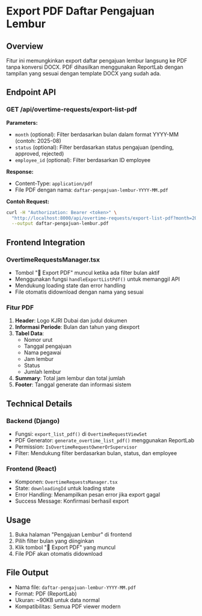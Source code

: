 # Export PDF Daftar Pengajuan Lembur

## Overview
Fitur ini memungkinkan export daftar pengajuan lembur langsung ke PDF tanpa konversi DOCX. PDF dihasilkan menggunakan ReportLab dengan tampilan yang sesuai dengan template DOCX yang sudah ada.

## Endpoint API

### GET /api/overtime-requests/export-list-pdf

**Parameters:**
- `month` (optional): Filter berdasarkan bulan dalam format YYYY-MM (contoh: 2025-08)
- `status` (optional): Filter berdasarkan status pengajuan (pending, approved, rejected)
- `employee_id` (optional): Filter berdasarkan ID employee

**Response:**
- Content-Type: `application/pdf`
- File PDF dengan nama: `daftar-pengajuan-lembur-YYYY-MM.pdf`

**Contoh Request:**
```bash
curl -H "Authorization: Bearer <token>" \
  "http://localhost:8000/api/overtime-requests/export-list-pdf?month=2025-08" \
  --output daftar-pengajuan-lembur.pdf
```

## Frontend Integration

### OvertimeRequestsManager.tsx
- Tombol "📑 Export PDF" muncul ketika ada filter bulan aktif
- Menggunakan fungsi `handleExportListPdf()` untuk memanggil API
- Mendukung loading state dan error handling
- File otomatis didownload dengan nama yang sesuai

### Fitur PDF
1. **Header**: Logo KJRI Dubai dan judul dokumen
2. **Informasi Periode**: Bulan dan tahun yang diexport
3. **Tabel Data**: 
   - Nomor urut
   - Tanggal pengajuan
   - Nama pegawai
   - Jam lembur
   - Status
   - Jumlah lembur
4. **Summary**: Total jam lembur dan total jumlah
5. **Footer**: Tanggal generate dan informasi sistem

## Technical Details

### Backend (Django)
- Fungsi: `export_list_pdf()` di `OvertimeRequestViewSet`
- PDF Generator: `generate_overtime_list_pdf()` menggunakan ReportLab
- Permission: `IsOvertimeRequestOwnerOrSupervisor`
- Filter: Mendukung filter berdasarkan bulan, status, dan employee

### Frontend (React)
- Komponen: `OvertimeRequestsManager.tsx`
- State: `downloadingId` untuk loading state
- Error Handling: Menampilkan pesan error jika export gagal
- Success Message: Konfirmasi berhasil export

## Usage

1. Buka halaman "Pengajuan Lembur" di frontend
2. Pilih filter bulan yang diinginkan
3. Klik tombol "📑 Export PDF" yang muncul
4. File PDF akan otomatis didownload

## File Output
- Nama file: `daftar-pengajuan-lembur-YYYY-MM.pdf`
- Format: PDF (ReportLab)
- Ukuran: ~90KB untuk data normal
- Kompatibilitas: Semua PDF viewer modern

